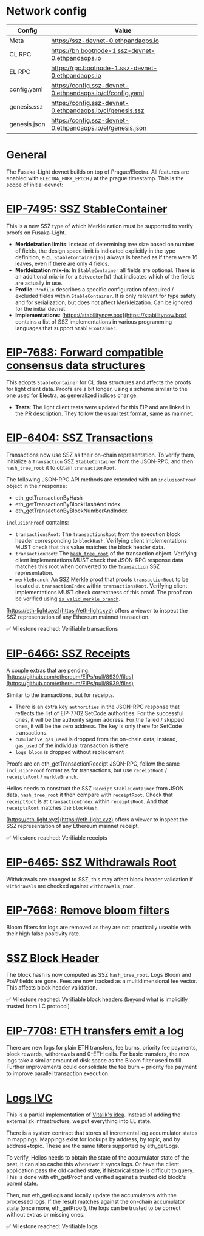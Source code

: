 # Network config

| Config | Value |
| - | - |
| Meta | https://ssz-devnet-0.ethpandaops.io |
| CL RPC | https://bn.bootnode-1.ssz-devnet-0.ethpandaops.io |
| EL RPC | https://rpc.bootnode-1.ssz-devnet-0.ethpandaops.io |
| config.yaml | https://config.ssz-devnet-0.ethpandaops.io/cl/config.yaml |
| genesis.ssz | https://config.ssz-devnet-0.ethpandaops.io/cl/genesis.ssz |
| genesis.json | https://config.ssz-devnet-0.ethpandaops.io/el/genesis.json |

# General

The Fusaka-Light devnet builds on top of Prague/Electra. All features are enabled with `ELECTRA_FORK_EPOCH` / at the prague timestamp. This is the scope of initial devnet:

# [EIP-7495: SSZ StableContainer](https://eips.ethereum.org/EIPS/eip-7495)

This is a new SSZ type of which Merkleization must be supported to verify proofs on Fusaka-Light.

- **Merkleization limits**: Instead of determining tree size based on number of fields, the design space limit is indicated explicitly in the type definition, e.g., `StableContainer[16]` always is hashed as if there were 16 leaves, even if there are only 4 fields.
- **Merkleization mix-in**: In `StableContainer` all fields are optional. There is an additional mix-in for a `Bitvector[N]` that indicates which of the fields are actually in use.
- **Profile**: `Profile` describes a specific configuration of required / excluded fields within `StableContainer`. It is only relevant for type safety and for serialization, but does not affect Merkleization. Can be ignored for the initial devnet.
- **Implementations**: [https://stabilitynow.box](https://stabilitynow.box) contains a list of SSZ implementations in various programming languages that support `StableContainer`.

# [EIP-7688: Forward compatible consensus data structures](https://eips.ethereum.org/EIPS/eip-7688)

This adopts `StableContainer` for CL data structures and affects the proofs for light client data. Proofs are a bit longer, using a scheme similar to the one used for Electra, as generalized indices change.

- **Tests**: The light client tests were updated for this EIP and are linked in the [PR description](https://github.com/ethereum/consensus-specs/pull/3844). They follow the usual [test format](https://github.com/ethereum/consensus-specs/tree/dev/tests/formats/light_client), same as mainnet.

# [EIP-6404: SSZ Transactions](https://eips.ethereum.org/EIPS/eip-6404)

Transactions now use SSZ as their on-chain representation. To verify them, initialize a `Transaction` SSZ `StableContainer` from the JSON-RPC, and then `hash_tree_root` it to obtain `transactionRoot`.

The following JSON-RPC API methods are extended with an `inclusionProof` object in their response:

- eth_getTransactionByHash
- eth_getTransactionByBlockHashAndIndex
- eth_getTransactionByBlockNumberAndIndex

`inclusionProof` contains:

- `transactionsRoot`: The `transactionsRoot` from the execution block header corresponding to `blockHash`. Verifying client implementations MUST check that this value matches the block header data.
- `transactionRoot`: The [`hash_tree_root`](https://github.com/ethereum/consensus-specs/blob/ef434e87165e9a4c82a99f54ffd4974ae113f732/ssz/simple-serialize.md) of the transaction object. Verifying client implementations MUST check that JSON-RPC response data matches this root when converted to the [`Transaction`](./eip-6404.md#transaction-container) SSZ representation.
- `merkleBranch`: An [SSZ Merkle proof](https://github.com/ethereum/consensus-specs/blob/ef434e87165e9a4c82a99f54ffd4974ae113f732/ssz/merkle-proofs.md) that proofs `transactionRoot` to be located at `transactionIndex` within `transactionsRoot`. Verifying client implementations MUST check correctness of this proof. The proof can be verified using [`is_valid_merkle_branch`](https://github.com/ethereum/consensus-specs/blob/ef434e87165e9a4c82a99f54ffd4974ae113f732/specs/phase0/beacon-chain.md#is_valid_merkle_branch).

[https://eth-light.xyz](https://eth-light.xyz) offers a viewer to inspect the SSZ representation of any Ethereum mainnet transaction.

✅ Milestone reached: Verifiable transactions

# [EIP-6466: SSZ Receipts](https://eips.ethereum.org/EIPS/eip-6466)

A couple extras that are pending: [https://github.com/ethereum/EIPs/pull/8939/files](https://github.com/ethereum/EIPs/pull/8939/files)

Similar to the transactions, but for receipts.

- There is an extra key `authorities` in the JSON-RPC response that reflects the list of EIP-7702 SetCode authorities. For the successful ones, it will be the authority signer address. For the failed / skipped ones, it will be the zero address. The key is only there for SetCode transactions.
- `cumulative_gas_used` is dropped from the on-chain data; instead, `gas_used` of the individual transaction is there.
- `logs_bloom` is dropped without replacement

Proofs are on eth_getTransactionReceipt JSON-RPC, follow the same `inclusionProof` format as for transactions, but use `receiptRoot` / `receiptsRoot` / `merkleBranch`.

Helios needs to construct the SSZ `Receipt` `StableContainer` from JSON data, `hash_tree_root` it then compare with `receiptRoot`. Check that `receiptRoot` is at `transactionIndex` within `receiptsRoot`. And that `receiptsRoot` matches the `blockHash`.

[https://eth-light.xyz](https://eth-light.xyz) offers a viewer to inspect the SSZ representation of any Ethereum mainnet receipt.

✅ Milestone reached: Verifiable receipts

# [EIP-6465: SSZ Withdrawals Root](https://eips.ethereum.org/EIPS/eip-6465)

Withdrawals are changed to SSZ, this may affect block header validation if `withdrawals` are checked against `withdrawals_root`.

# [EIP-7668: Remove bloom filters](https://eips.ethereum.org/EIPS/eip-7668)

Bloom filters for logs are removed as they are not practically useable with their high false positivity rate.

# [SSZ Block Header](https://fusaka-light.box/el_block_hash.html)

The block hash is now computed as SSZ `hash_tree_root`. Logs Bloom and PoW fields are gone. Fees are now tracked as a multidimensional fee vector. This affects block header validation.

✅ Milestone reached: Verifiable block headers (beyond what is implicitly trusted from LC protocol)

# [EIP-7708: ETH transfers emit a log](https://eips.ethereum.org/EIPS/eip-7708)

There are new logs for plain ETH transfers, fee burns, priority fee payments, block rewards, withdrawals and 0-ETH calls. For basic transfers, the new logs take a similar amount of disk space as the Bloom filter used to fill. Further improvements could consolidate the fee burn + priority fee payment to improve parallel transaction execution.

# [Logs IVC](https://fusaka-light.box/el_logs.html)

This is a partial implementation of [Vitalik's idea](https://notes.ethereum.org/@vbuterin/parallel_post_state_roots). Instead of adding the external zk infrastructure, we put everything into EL state.

There is a system contract that stores all incremental log accumulator states in mappings. Mappings exist for lookups by address, by topic, and by address+topic. These are the same filters supported by eth_getLogs.

To verify, Helios needs to obtain the state of the accumulator state of the past, it can also cache this whenever it syncs logs. Or have the client application pass the old cached state, if historical state is difficult to query. This is done with eth_getProof and verified against a trusted old block's parent state.

Then, run eth_getLogs and locally update the accumulators with the processed logs. If the result matches against the on-chain accumulator state (once more, eth_getProof), the logs can be trusted to be correct without extras or missing ones.

✅ Milestone reached: Verifiable logs
